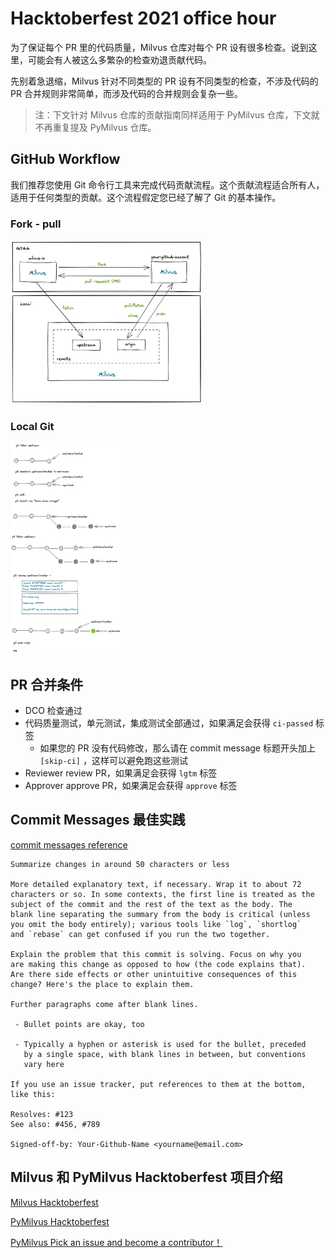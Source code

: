 # Hacktoberfest 2021 office hour

为了保证每个 PR 里的代码质量，Milvus 仓库对每个 PR 设有很多检查。说到这里，可能会有人被这么多繁杂的检查劝退贡献代码。

先别着急退缩，Milvus 针对不同类型的 PR 设有不同类型的检查，不涉及代码的 PR 合并规则非常简单，而涉及代码的合并规则会复杂一些。

> 注：下文针对 Milvus 仓库的贡献指南同样适用于 PyMilvus 仓库，下文就不再重复提及 PyMilvus 仓库。

## GitHub Workflow

我们推荐您使用 Git 命令行工具来完成代码贡献流程。这个贡献流程适合所有人，适用于任何类型的贡献。这个流程假定您已经了解了 Git 的基本操作。

### Fork - pull 

<img src="fork-and-pull.png" style="zoom: 30%;" />

### Local Git

<img src="local-develop-steps.png" style="zoom:33%;" />

## PR 合并条件

- DCO 检查通过
- 代码质量测试，单元测试，集成测试全部通过，如果满足会获得 `ci-passed` 标签
  - 如果您的 PR 没有代码修改，那么请在 commit message 标题开头加上 `[skip-ci]` ，这样可以避免跑这些测试
- Reviewer review PR，如果满足会获得 `lgtm` 标签
- Approver approve PR，如果满足会获得 `approve` 标签

## Commit Messages 最佳实践

[commit messages reference](https://chris.beams.io/posts/git-commit/)

```
Summarize changes in around 50 characters or less

More detailed explanatory text, if necessary. Wrap it to about 72
characters or so. In some contexts, the first line is treated as the
subject of the commit and the rest of the text as the body. The
blank line separating the summary from the body is critical (unless
you omit the body entirely); various tools like `log`, `shortlog`
and `rebase` can get confused if you run the two together.

Explain the problem that this commit is solving. Focus on why you
are making this change as opposed to how (the code explains that).
Are there side effects or other unintuitive consequences of this
change? Here's the place to explain them.

Further paragraphs come after blank lines.

 - Bullet points are okay, too

 - Typically a hyphen or asterisk is used for the bullet, preceded
   by a single space, with blank lines in between, but conventions
   vary here

If you use an issue tracker, put references to them at the bottom,
like this:

Resolves: #123
See also: #456, #789

Signed-off-by: Your-Github-Name <yourname@email.com>
```



## Milvus 和 PyMilvus Hacktoberfest 项目介绍

[Milvus Hacktoberfest](https://github.com/milvus-io/milvus/issues?q=is%3Aopen+is%3Aissue+label%3AHacktoberfest)

[PyMilvus Hacktoberfest](https://github.com/milvus-io/pymilvus/issues?q=is%3Aopen+is%3Aissue+label%3AHacktoberfest)

[PyMilvus Pick an issue and become a contributor！](https://github.com/milvus-io/pymilvus/issues/685)

